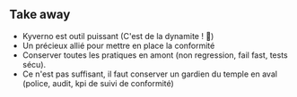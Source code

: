 <!-- .slide: class="transition-bg-sfeir-2" -->
## Take away
- Kyverno est outil puissant (C'est de la dynamite ! 🧨)
- Un précieux allié pour mettre en place la conformité
- Conserver toutes les pratiques en amont (non regression, fail fast, tests sécu).
- Ce n'est pas suffisant, il faut conserver un gardien du temple en aval (police, audit, kpi de suivi de conformité)
<!-- .element: class="list-fragment" -->

